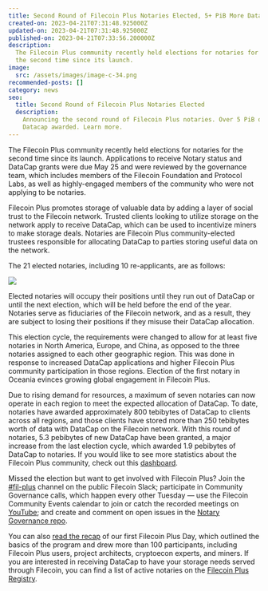 ```yaml
---
title: Second Round of Filecoin Plus Notaries Elected, 5+ PiB More DataCap Awarded
created-on: 2023-04-21T07:31:48.925000Z
updated-on: 2023-04-21T07:31:48.925000Z
published-on: 2023-04-21T07:33:56.200000Z
description:
  The Filecoin Plus community recently held elections for notaries for
  the second time since its launch.
image:
  src: /assets/images/image-c-34.png
recommended-posts: []
category: news
seo:
  title: Second Round of Filecoin Plus Notaries Elected
  description:
    Announcing the second round of Filecoin Plus notaries. Over 5 PiB of
    Datacap awarded. Learn more.
---
```


The Filecoin Plus community recently held elections for notaries for the second time since its launch. Applications to receive Notary status and DataCap grants were due May 25 and were reviewed by the governance team, which includes members of the Filecoin Foundation and Protocol Labs, as well as highly-engaged members of the community who were not applying to be notaries.

Filecoin Plus promotes storage of valuable data by adding a layer of social trust to the Filecoin network. Trusted clients looking to utilize storage on the network apply to receive DataCap, which can be used to incentivize miners to make storage deals. Notaries are Filecoin Plus community-elected trustees responsible for allocating DataCap to parties storing useful data on the network.

The 21 elected notaries, including 10 re-applicants, are as follows:

![](/assets/images/64423be44574c351e3fb4baa_screen-shot-2022-06-15-at-3-43-26-pm.png)

Elected notaries will occupy their positions until they run out of DataCap or until the next election, which will be held before the end of the year. Notaries serve as fiduciaries of the Filecoin network, and as a result, they are subject to losing their positions if they misuse their DataCap allocation.

This election cycle, the requirements were changed to allow for at least five notaries in North America, Europe, and China, as opposed to the three notaries assigned to each other geographic region. This was done in response to increased DataCap applications and higher Filecoin Plus community participation in those regions. Election of the first notary in Oceania evinces growing global engagement in Filecoin Plus.

Due to rising demand for resources, a maximum of seven notaries can now operate in each region to meet the expected allocation of DataCap. To date, notaries have awarded approximately 800 tebibytes of DataCap to clients across all regions, and those clients have stored more than 250 tebibytes worth of data with DataCap on the Filecoin network. With this round of notaries, 5.3 pebibytes of new DataCap have been granted, a major increase from the last election cycle, which awarded 1.9 pebibytes of DataCap to notaries. If you would like to see more statistics about the Filecoin Plus community, check out this [dashboard](https://filplus.d.interplanetary.one/statistics).

Missed the election but want to get involved with Filecoin Plus? Join the [\#fil-plus](https://filecoinproject.slack.com/archives/C01DLAPKDGX) channel on the public Filecoin Slack; participate in Community Governance calls, which happen every other Tuesday — use the Filecoin Community Events calendar to join or catch the recorded meetings on [YouTube](https://www.youtube.com/c/FilecoinProject); and create and comment on open issues in the [Notary Governance repo](https://github.com/filecoin-project/notary-governance/issues).

You can also [read the recap](https://filecoinfoundation.medium.com/missed-the-first-filecoin-plus-day-weve-got-you-covered-638f9eba7abf) of our first Filecoin Plus Day, which outlined the basics of the program and drew more than 100 participants, including Filecoin Plus users, project architects, cryptoecon experts, and miners. If you are interested in receiving DataCap to have your storage needs served through Filecoin, you can find a list of active notaries on the [Filecoin Plus Registry](https://plus.fil.org/).
